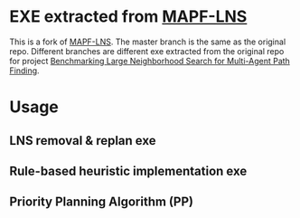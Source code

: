 # EXE extracted from [MAPF-LNS](https://github.com/Jiaoyang-Li/MAPF-LNS)

This is a fork of [MAPF-LNS](https://github.com/Jiaoyang-Li/MAPF-LNS).
The master branch is the same as the original repo. Different branches are different exe extracted from the original repo for project [Benchmarking Large Neighborhood Search for Multi-Agent Path Finding](https://github.com/ChristinaTan0704/mapf-lns-benchmark). 

# Usage

## LNS removal & replan exe

## Rule-based heuristic implementation exe

## Priority Planning Algorithm (PP)




<!-- 

![test_ubuntu](https://github.com/Jiaoyang-Li/MAPF-LNS/actions/workflows/test_ubuntu.yml/badge.svg)
![test_macos](https://github.com/Jiaoyang-Li/MAPF-LNS/actions/workflows/test_macos.yml/badge.svg)

Anytime Multi-Agent Path Finding via Large Neighborhood Search


MAPF-LNS is an effifent anytime algorithm for solving Multi-Agent Path Finding (MAPF). 
More details can be found in our paper at IJCAI 2021 [1]. 

Note: The code used in the IJCAI paper had a typo for the agent-based neighborhood selection method. After fixing this typo (commit [3e03f6e](https://github.com/Jiaoyang-Li/MAPF-LNS/commit/3e03f6ed6f59194cde1b95362b66aca8e11c639e)), the method performs better than what was reported in the paper.

A stronger version MAPF-LNS2 can be found here: https://github.com/Jiaoyang-Li/MAPF-LNS2

The code requires the external libraries 
BOOST (https://www.boost.org/) and Eigen (https://eigen.tuxfamily.org/). 
An easy way to install the required libraries on Ubuntu:    
```shell script
sudo apt update
```
- Install the Eigen library (used for linear algebra computing)
    ```shell script
    sudo apt install libeigen3-dev
    ```
- Install the boost library 
    ```shell script
    sudo apt install libboost-all-dev
    ```
    
After you installed both libraries and downloaded the source code, 
go into the directory of the source code and compile it with CMake: 
```
cmake -DCMAKE_BUILD_TYPE=RELEASE .
make
```

You also need to download the MAPF instances from the MAPF benchmark (https://movingai.com/benchmarks/mapf/index.html). In particular, the format of the scen files is explained here: https://movingai.com/benchmarks/formats.html. For a given number of agents k, the first k rows of the scen file are used to generate the k pairs of start and target locations.

Then, you are able to run the code:
```
./lns -m random-32-32-20.map -a random-32-32-20-random-1.scen -o test.csv -k 50 -t 60
```

- m: the map file from the MAPF benchmark
- a: the scenario file from the MAPF benchmark
- o: the output file
- k: the number of agents
- t: the runtime limit

You can find more details and explanations for all parameters with:
```
./lns --help
``` -->

<!-- ## Credits

The software was developed by Jiaoyang Li and Zhe Chen.

The rule-based MAPF solvers (i.e., PPS, PIBT, and winPIBT) inside the software were borrowed from 
https://github.com/Kei18/pibt/tree/v1.3

MAPF-LNS is released under USC – Research License. See license.txt for further details.
  -->
<!-- ## References
[1] Jiaoyang Li, Zhe Chen, Daniel Harabor, Peter J. Stuckey, Sven Koenig.
Anytime Multi-Agent Path Finding via Large Neighborhood Search.
In Proceedings of the International Joint Conference on Artificial Intelligence (IJCAI), pages 4127-4135, 2021.          -->

 

 
